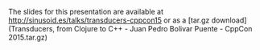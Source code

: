 The slides for this presentation are available at
http://sinusoid.es/talks/transducers-cppcon15 or as a
[tar.gz download](Transducers, from Clojure to C++ - Juan Pedro Bolivar Puente - CppCon 2015.tar.gz)
